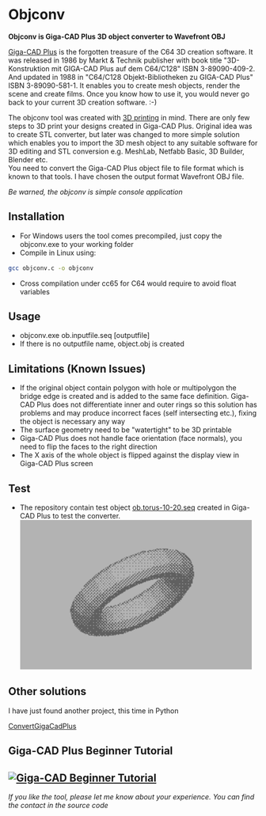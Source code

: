 Objconv
=======

**Objconv is Giga-CAD Plus 3D object converter to Wavefront OBJ**

[Giga-CAD Plus](https://github.com/mrjoso/giga-cad-obj/blob/master/photos/gigac_version.png) is the forgotten treasure of the C64 3D creation software.
It was released in 1986 by Markt & Technik publisher with book title "3D-Konstruktion mit GIGA-CAD Plus auf dem C64/C128" ISBN 3-89090-409-2.
And updated in 1988 in "C64/C128 Objekt-Bibliotheken zu GIGA-CAD Plus" ISBN 3-89090-581-1.
It enables you to create mesh objects, render the scene and create films.
Once you know how to use it, you would never go back to your current 3D creation software. :-)       

The objconv tool was created with [3D printing](https://github.com/mrjoso/giga-cad-obj/blob/master/photos/canon-obj.jpg) in mind. There are only few steps to 3D print your designs created in Giga-CAD Plus.
Original idea was to create STL converter, but later was changed to more simple solution which enables you to import the 3D mesh object 
to any suitable software for 3D editing and STL conversion e.g. MeshLab, Netfabb Basic, 3D Builder, Blender etc.   
You need to convert the Giga-CAD Plus object file to file format which is known to that tools.
I have chosen the output format Wavefront OBJ file.

*Be warned, the objconv is simple console application*

## Installation

 * For Windows users the tool comes precompiled, just copy the objconv.exe to your working folder 
 * Compile in Linux using:
```bash
gcc objconv.c -o objconv
```
 * Cross compilation under cc65 for C64 would require to avoid float variables

## Usage

 * objconv.exe ob.inputfile.seq [outputfile]
 * If there is no outputfile name, object.obj is created

## Limitations (Known Issues)

 * If the original object contain polygon with hole or multipolygon the bridge edge is created and is added to the same face definition.
Giga-CAD Plus does not differentiate inner and outer rings so this solution has problems and may produce incorrect faces (self intersecting etc.), fixing the object is necessary any way
 * The surface geometry need to be "watertight" to be 3D printable
 * Giga-CAD Plus does not handle face orientation (face normals), you need to flip the faces to the right direction
 * The X axis of the whole object is flipped against the display view in Giga-CAD Plus screen 

## Test

 * The repository contain test object [ob.torus-10-20.seq](test/ob.torus-10-20.seq) created in Giga-CAD Plus to test the converter.
![Torus](photos/torus-10-20sm.png)

## Other solutions

I have just found another project, this time in Python

[ConvertGigaCadPlus](https://github.com/JensRestemeier/ConvertGigaCadPlus)

## Giga-CAD Plus Beginner Tutorial

[![Giga-CAD Beginner Tutorial](http://img.youtube.com/vi/MrE9fBS_HqM/0.jpg)](https://www.youtube.com/playlist?list=PLjvgODrW5LCk4seDjgjhdnZB-NPqU7woB "Giga-CAD Beginner Tutorial")
---

*If you like the tool, please let me know about your experience. You can find the contact in the source code*
